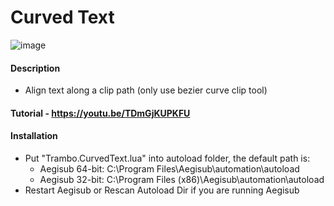 # Curved Text
![image](https://user-images.githubusercontent.com/98341055/227828672-275e17ed-4290-4274-9d06-d8a14f30b139.png)

#### Description
  - Align text along a clip path (only use bezier curve clip tool)  
  
#### Tutorial - https://youtu.be/TDmGjKUPKFU

#### Installation  
- Put "Trambo.CurvedText.lua" into autoload folder, the default path is:  
    - Aegisub 64-bit: C:\Program Files\Aegisub\automation\autoload  
    - Aegisub 32-bit: C:\Program Files (x86)\Aegisub\automation\autoload
- Restart Aegisub or Rescan Autoload Dir if you are running Aegisub

